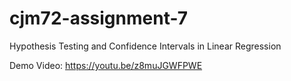 # cjm72-assignment-7
Hypothesis Testing and Confidence Intervals in Linear Regression

Demo Video: https://youtu.be/z8muJGWFPWE
